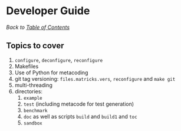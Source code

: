 # Developer Guide

_Back to [Table of Contents](README.md)_

## Topics to cover

1. ```configure```, ```deconfigure```, ```reconfigure```
1. Makefiles
1. Use of Python for metacoding
1. git tag versioning: ```files.matricks.vers```, ```reconfigure``` and ```make git```
1. multi-threading
1. directories:
   1. ```example```
   1. ```test``` (including metacode for test generation)
   1. ```benchmark```
   1. ```doc``` as well as scripts ```build``` and ```build1``` and ```toc```
   1. ```sandbox```
